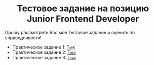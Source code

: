 <h1 align="center">Тестовое задание на позицию Junior Frontend Developer</h1>
<p> Прошу рассмотреть Вас мое Тестовое задание и оценить по справедливости! </p>
  
- Практическое задание 1: <a href="https://quazf1x.github.io/TZ/practice-1/">Тык</a>
- Практическое задание 2: <a href="https://quazf1x.github.io/TZ/practice-2/">Тык</a>
- Практическое задание 3: <a href="https://quazf1x.github.io/TZ/practice-3/">Тык</a>
